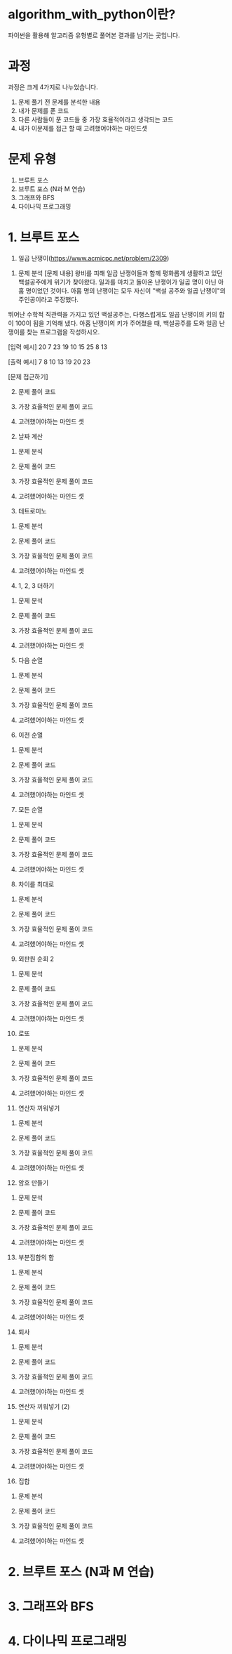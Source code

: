 # algorithm_with_python이란?
파이썬을 활용해 알고리즘 유형별로 풀어본 결과를 남기는 곳입니다.


# 과정
과정은 크게 4가지로 나누었습니다.
1. 문제 풀기 전 문제를 분석한 내용
2. 내가 문제를 푼 코드
3. 다른 사람들이 푼 코드들 중 가장 효율적이라고 생각되는 코드
4. 내가 이문제를 접근 할 때 고려했어야하는 마인드셋


# 문제 유형
1. 브루트 포스
2. 브루트 포스 (N과 M 연습)
3. 그래프와 BFS
4. 다이나믹 프로그래밍


# 1. 브루트 포스


1. 일곱 난쟁이(https://www.acmicpc.net/problem/2309)

1) 문제 분석
[문제 내용]
왕비를 피해 일곱 난쟁이들과 함께 평화롭게 생활하고 있던 백설공주에게 위기가 찾아왔다. 
일과를 마치고 돌아온 난쟁이가 일곱 명이 아닌 아홉 명이었던 것이다.
아홉 명의 난쟁이는 모두 자신이 "백설 공주와 일곱 난쟁이"의 주인공이라고 주장했다. 

뛰어난 수학적 직관력을 가지고 있던 백설공주는, 다행스럽게도 일곱 난쟁이의 키의 합이 100이 됨을 기억해 냈다.
아홉 난쟁이의 키가 주어졌을 때, 백설공주를 도와 일곱 난쟁이를 찾는 프로그램을 작성하시오.

[입력 예시]
20
7
23
19
10
15
25
8
13

[출력 예시]
7
8
10
13
19
20
23

[문제 접근하기]



2) 문제 풀이 코드

3) 가장 효율적인 문제 풀이 코드

4) 고려했어야하는 마인드 셋






2. 날짜 계산
1) 문제 분석

2) 문제 풀이 코드

3) 가장 효율적인 문제 풀이 코드

4) 고려했어야하는 마인드 셋







3. 테트로미노
1) 문제 분석

2) 문제 풀이 코드

3) 가장 효율적인 문제 풀이 코드

4) 고려했어야하는 마인드 셋






4. 1, 2, 3 더하기
1) 문제 분석

2) 문제 풀이 코드

3) 가장 효율적인 문제 풀이 코드

4) 고려했어야하는 마인드 셋






5. 다음 순열
1) 문제 분석

2) 문제 풀이 코드

3) 가장 효율적인 문제 풀이 코드

4) 고려했어야하는 마인드 셋






6. 이전 순열
1) 문제 분석

2) 문제 풀이 코드

3) 가장 효율적인 문제 풀이 코드

4) 고려했어야하는 마인드 셋






7. 모든 순열
1) 문제 분석

2) 문제 풀이 코드

3) 가장 효율적인 문제 풀이 코드

4) 고려했어야하는 마인드 셋






8. 차이를 최대로
1) 문제 분석

2) 문제 풀이 코드

3) 가장 효율적인 문제 풀이 코드

4) 고려했어야하는 마인드 셋






9. 외판원 순회 2
1) 문제 분석

2) 문제 풀이 코드

3) 가장 효율적인 문제 풀이 코드

4) 고려했어야하는 마인드 셋






10. 로또
1) 문제 분석

2) 문제 풀이 코드

3) 가장 효율적인 문제 풀이 코드

4) 고려했어야하는 마인드 셋






11. 연산자 끼워넣기
1) 문제 분석

2) 문제 풀이 코드

3) 가장 효율적인 문제 풀이 코드

4) 고려했어야하는 마인드 셋






12. 암호 만들기
1) 문제 분석

2) 문제 풀이 코드

3) 가장 효율적인 문제 풀이 코드

4) 고려했어야하는 마인드 셋






13. 부분집합의 합
1) 문제 분석

2) 문제 풀이 코드

3) 가장 효율적인 문제 풀이 코드

4) 고려했어야하는 마인드 셋






14. 퇴사
1) 문제 분석

2) 문제 풀이 코드

3) 가장 효율적인 문제 풀이 코드

4) 고려했어야하는 마인드 셋






15. 연산자 끼워넣기 (2)
1) 문제 분석

2) 문제 풀이 코드

3) 가장 효율적인 문제 풀이 코드

4) 고려했어야하는 마인드 셋






16. 집합
1) 문제 분석

2) 문제 풀이 코드

3) 가장 효율적인 문제 풀이 코드

4) 고려했어야하는 마인드 셋





# 2. 브루트 포스 (N과 M 연습)
# 3. 그래프와 BFS
# 4. 다이나믹 프로그래밍
